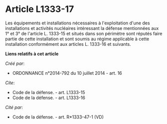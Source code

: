 # Article L1333-17

Les équipements et installations nécessaires à l'exploitation d'une des installations et activités nucléaires intéressant la
défense mentionnées aux 1° et 3° de l'article L. 1333-15 et situés dans son périmètre sont réputés faire partie de cette
installation et sont soumis au régime applicable à cette installation conformément aux articles L. 1333-16 et suivants.

**Liens relatifs à cet article**

_Créé par_:

  - ORDONNANCE n°2014-792 du 10 juillet 2014 - art. 16

_Cite_:

  - Code de la défense. - art. L1333-15
  - Code de la défense. - art. L1333-16

_Cité par_:

  - Code de la défense. - art. R*1333-47-1 (VD)
